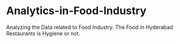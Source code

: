 # Analytics-in-Food-Industry
Analyzing the Data related to Food Industry. The Food in Hyderabad Restaurants is Hygiene or not.

